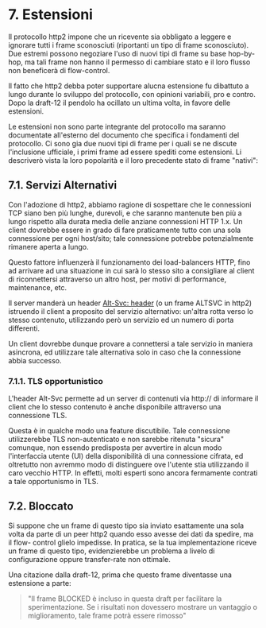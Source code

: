 # 7. Estensioni

Il protocollo http2 impone che un ricevente sia obbligato a leggere e ignorare tutti i frame sconosciuti (riportanti un tipo di frame sconosciuto). Due estremi possono negoziare l'uso di nuovi tipi di frame su base hop-by-hop, ma tali frame non hanno il permesso di cambiare stato e il loro flusso non beneficerà di flow-control.

Il fatto che http2 debba poter supportare alucna estensione fu dibattuto a lungo durante lo sviluppo del protocollo, con opinioni variabili, pro e contro. Dopo la draft-12 il pendolo ha ocillato un ultima volta, in favore delle estensioni.

Le estensioni non sono parte integrante del protocollo ma saranno documentate all'esterno del documento che specifica i fondamenti del protocollo. Ci sono gia due nuovi tipi di frame per i quali se ne discute l'inclusione ufficiale, i primi frame ad essere spediti come estensioni. Li descriverò vista la loro popolarità e il loro precedente stato di frame "nativi":

## 7.1. Servizi Alternativi

Con l'adozione di http2, abbiamo ragione di sospettare che le connessioni TCP siano ben più lunghe, durevoli, e che saranno mantenute ben più a lungo rispetto alla durata media delle anziane connessioni HTTP 1.x. Un client dovrebbe essere in grado di fare praticamente tutto con una sola connessione per ogni host/sito; tale connessione potrebbe potenzialmente rimanere aperta a lungo.

Questo fattore influenzerà il funzionamento dei load-balancers HTTP, fino ad arrivare ad una situazione in cui sarà lo stesso sito a consigliare al client di riconnettersi attraverso un altro host, per motivi di performance, maintenance, etc.

Il server manderà un header [Alt-Svc:
header](https://tools.ietf.org/html/draft-ietf-httpbis-alt-svc-10) (o un frame 
ALTSVC in http2) istruendo il client a proposito del servizio alternativo:
un'altra rotta verso lo stesso contenuto, utilizzando però un servizio ed un 
numero di porta differenti.

Un client dovrebbe dunque provare a connettersi a tale servizio in maniera asincrona, ed utilizzare tale alternativa solo in caso che la connessione abbia successo.

### 7.1.1. TLS opportunistico

L'header Alt-Svc permette ad un server di contenuti via http:// di informare il client che lo stesso contenuto è anche disponibile attraverso una connessione TLS.

Questa è in qualche modo una feature discutibile. Tale connessione utilizzerebbe TLS non-autenticato e non sarebbe ritenuta "sicura" comunque, non essendo predisposta per avvertire in alcun modo l'interfaccia utente (UI) della disponibilità di una connessione cifrata, ed oltretutto non avremmo modo di distinguere ove l'utente stia utilizzando il caro vecchio HTTP. In effetti, molti esperti sono ancora fermamente contrati a tale opportunismo in TLS.

## 7.2. Bloccato

Si suppone che un frame di questo tipo sia inviato esattamente una sola volta
da parte di un peer http2 quando esso avesse dei dati da spedire, ma il flow-
control glielo impedisse. In pratica, se la tua implementazione riceve un frame
di questo tipo, evidenzierebbe un problema a livelo di configurazione oppure
transfer-rate non ottimale.

Una citazione dalla draft-12, prima che questo frame diventasse una estensione a parte:

> "Il frame BLOCKED è incluso in questa draft per facilitare la sperimentazione. Se i risultati non dovessero mostrare un vantaggio o miglioramento, tale frame potrà essere rimosso"
